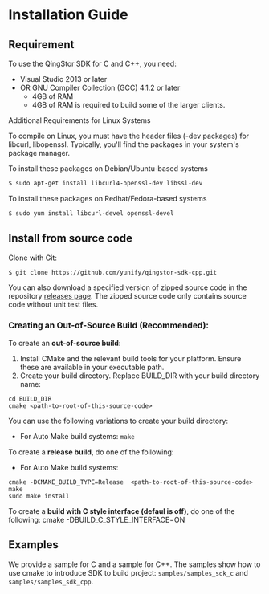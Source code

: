 # Installation Guide

## Requirement

To use the QingStor SDK for C and C++, you need:

* Visual Studio 2013 or later
* OR GNU Compiler Collection (GCC) 4.1.2 or later
    * 4GB of RAM
    * 4GB of RAM is required to build some of the larger clients.

Additional Requirements for Linux Systems

To compile on Linux, you must have the header files (-dev packages) for libcurl, libopenssl. Typically, you'll find the packages in your system's package manager.

To install these packages on Debian/Ubuntu-based systems
``` bash
$ sudo apt-get install libcurl4-openssl-dev libssl-dev
```

To install these packages on Redhat/Fedora-based systems
``` bash
$ sudo yum install libcurl-devel openssl-devel
```


## Install from source code

Clone with Git:

``` bash
$ git clone https://github.com/yunify/qingstor-sdk-cpp.git
```

You can also download a specified version of zipped source code in the repository [releases page](https://github.com/yunify/qingstor-sdk-cpp/releases). The zipped source code only contains source code without unit test files.


### Creating an Out-of-Source Build (Recommended):
To create an **out-of-source build**:
1. Install CMake and the relevant build tools for your platform. Ensure these are available in your executable path.
2. Create your build directory. Replace BUILD_DIR with your build directory name:

```
cd BUILD_DIR
cmake <path-to-root-of-this-source-code>
```

You can use the following variations to create your build directory:
* For Auto Make build systems:
`make`


To create a **release build**, do one of the following:
* For Auto Make build systems:
```
cmake -DCMAKE_BUILD_TYPE=Release  <path-to-root-of-this-source-code>
make
sudo make install
```

To create a **build with C style interface (defaul is off)**, do one of the following:
cmake -DBUILD_C_STYLE_INTERFACE=ON  <path-to-root-of-this-source-code>

## Examples
We provide a sample for C and a sample for C++. The samples show how to use cmake to introduce SDK to build project:
`samples/samples_sdk_c` and `samples/samples_sdk_cpp`.


